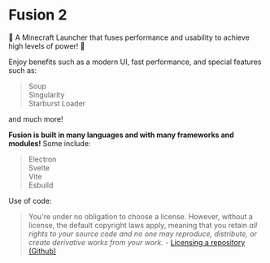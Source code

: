 # Fusion 2

🚀 A Minecraft Launcher that fuses performance and usability to achieve high levels of power! 🚀

Enjoy benefits such as a modern UI, fast performance, and special features such as:

> Soup\
> Singularity\
> Starburst Loader

and much more!

**Fusion is built in many languages and with many frameworks and modules!** Some include:

> Electron\
> Svelte\
> Vite\
> Esbuild

Use of code:

> You're under no obligation to choose a license. However, without a license, the default copyright laws apply, meaning that you retain _all rights to your source code and no one may reproduce, distribute, or create derivative works from your work._ \- [Licensing a repository (Github)](https://docs.github.com/en/repositories/managing-your-repositorys-settings-and-features/customizing-your-repository/licensing-a-repository#choosing-the-right-license)
